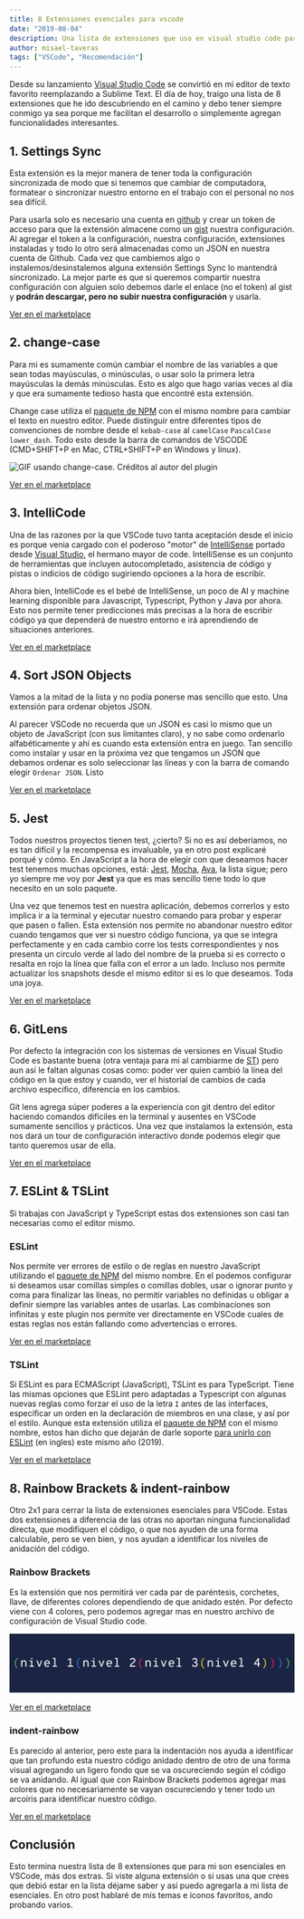 ```yaml
---
title: 8 Extensiones esenciales para vscode
date: "2019-08-04"
description: Una lista de extensiones que uso en visual studio code para facilitar mi desarrollo
author: misael-taveras
tags: ["VSCode", "Recomendación"]
---
```


Desde su lanzamiento [Visual Studio Code][vscode] se convirtió en mi editor de texto favorito reemplazando a Sublime Text. El día de hoy, traigo una lista de 8 extensiones que he ido descubriendo en el camino y debo tener siempre conmigo ya sea porque me facilitan el desarrollo o simplemente agregan funcionalidades interesantes.

## 1. Settings Sync

Esta extensión es la mejor manera de tener toda la configuración sincronizada de modo que si tenemos que cambiar de computadora, formatear o sincronizar nuestro entorno en el trabajo con el personal no nos sea difícil.

Para usarla solo es necesario una cuenta en [github][github] y crear un token de acceso para que la extensión almacene como un [gist][githubgist] nuestra configuración. Al agregar el token a la configuración, nuestra configuración, extensiones instaladas y todo lo otro será almacenadas como un JSON en nuestra cuenta de Github. Cada vez que cambiemos algo o instalemos/desinstalemos alguna extensión Settings Sync lo mantendrá sincronizado. La mejor parte es que si queremos compartir nuestra configuración con alguien solo debemos darle el enlace (no el token) al gist y **podrán descargar, pero no subir nuestra configuración** y usarla.

[Ver en el marketplace][SettingsSync]

## 2. change-case

Para mi es sumamente común cambiar el nombre de las variables a que sean todas mayúsculas, o minúsculas, o usar solo la primera letra mayúsculas la demás minúsculas. Esto es algo que hago varias veces al día y que era sumamente tedioso hasta que encontré esta extensión.

Change case utiliza el [paquete de NPM][ChangeCaseNPM] con el mismo nombre para cambiar el texto en nuestro editor. Puede distinguir entre diferentes tipos de convenciones de nombre desde el `kebab-case` al `camelCase` `PascalCase` `lower_dash`. Todo esto desde la barra de comandos de VSCODE (CMD+SHIFT+P en Mac, CTRL+SHIFT+P en Windows y linux).

![GIF usando change-case. Créditos al autor del plugin](https://cloud.githubusercontent.com/assets/2899448/10712456/3c5e29b6-7a9c-11e5-9ce4-7eb944889696.gif)

[Ver en el marketplace][ChangeCase]

## 3. IntelliCode

Una de las razones por la que VSCode tuvo tanta aceptación desde el inicio es porque venia cargado con el poderoso "motor" de [IntelliSense][IntelliSense] portado desde [Visual Studio][VisualStudio], el hermano mayor de code. IntelliSense es un conjunto de herramientas que incluyen autocompletado, asistencia de código y pistas o indicios de código sugiriendo opciones a la hora de escribir.

Ahora bien, IntelliCode es el bebé de IntelliSense, un poco de AI y machine learning disponible para Javascript, Typescript, Python y Java por ahora. Esto nos permite tener predicciones más precisas a la hora de escribir código ya que dependerá de nuestro entorno e irá aprendiendo de situaciones anteriores.

[Ver en el marketplace][IntelliCode]

## 4. Sort JSON Objects

Vamos a la mitad de la lista y no podía ponerse mas sencillo que esto. Una extensión para ordenar objetos JSON.

Al parecer VSCode no recuerda que un JSON es casi lo mismo que un objeto de JavaScript (con sus limitantes claro), y no sabe como ordenarlo alfabéticamente y ahí es cuando esta extensión entra en juego. Tan sencillo como instalar y usar en la próxima vez que tengamos un JSON que debamos ordenar es solo seleccionar las líneas y con la barra de comando elegir `Ordenar JSON`. Listo

[Ver en el marketplace][SortJSON]

## 5. Jest

Todos nuestros proyectos tienen test, ¿cierto? Si no es así deberíamos, no es tan difícil y la recompensa es invaluable, ya en otro post explicaré porqué y cómo. En JavaScript a la hora de elegir con que deseamos hacer test tenemos muchas opciones, está: [Jest][JestIo], [Mocha][Mocha], [Ava][AVA], la lista sigue; pero yo siempre me voy por **Jest** ya que es mas sencillo tiene todo lo que necesito en un solo paquete.

Una vez que tenemos test en nuestra aplicación, debemos correrlos y esto implica ir a la terminal y ejecutar nuestro comando para probar y esperar que pasen o fallen. Esta extensión nos permite no abandonar nuestro editor cuando tengamos que ver si nuestro código funciona, ya que se integra perfectamente y en cada cambio corre los tests correspondientes y nos presenta un circulo verde al lado del nombre de la prueba si es correcto o resalta en rojo la línea que falla con el error a un lado. Incluso nos permite actualizar los snapshots desde el mismo editor si es lo que deseamos. Toda una joya.

[Ver en el marketplace][Jest]

## 6. GitLens

Por defecto la integración con los sistemas de versiones en Visual Studio Code es bastante buena (otra ventaja para mi al cambiarme de [ST][SublimeText]) pero aun así le faltan algunas cosas como: poder ver quien cambió la línea del código en la que estoy y cuando, ver el historial de cambios de cada archivo especifico, diferencia en los cambios.

Git lens agrega súper poderes a la experiencia con git dentro del editor haciendo comandos difíciles en la terminal y ausentes en VSCode sumamente sencillos y prácticos. Una vez que instalamos la extensión, esta nos dará un tour de configuración interactivo donde podemos elegir que tanto queremos usar de ella.

[Ver en el marketplace][GitLens]

## 7. ESLint & TSLint

Si trabajas con JavaScript y TypeScript estas dos extensiones son casi tan necesarias como el editor mismo.

### ESLint

Nos permite ver errores de estilo o de reglas en nuestro JavaScript utilizando el [paquete de NPM][EslintNPM] del mismo nombre. En el podemos configurar si deseamos usar comillas simples o comillas dobles, usar o ignorar punto y coma para finalizar las líneas, no permitir variables no definidas u obligar a definir siempre las variables antes de usarlas. Las combinaciones son infinitas y este plugin nos permite ver directamente en VSCode cuales de estas reglas nos están fallando como advertencias o errores.

[Ver en el marketplace][ESLint]

### TSLint

Si ESLint es para ECMAScript (JavaScript), TSLint es para TypeScript. Tiene las mismas opciones que ESLint pero adaptadas a Typescript con algunas nuevas reglas como forzar el uso de la letra `I` antes de las interfaces, especificar un orden en la declaración de miembros en una clase, y así por el estilo. Aunque esta extensión utiliza el [paquete de NPM][TSLintNPM] con el mismo nombre, estos han dicho que dejarán de darle soporte [para unirlo con ESLint][TSLintESLint] (en ingles) este mismo año (2019).

[Ver en el marketplace][TSLint]

## 8. Rainbow Brackets & indent-rainbow

Otro 2x1 para cerrar la lista de extensiones esenciales para VSCode. Estas dos extensiones a diferencia de las otras no aportan ninguna funcionalidad directa, que modifiquen el código, o que nos ayuden de una forma calculable, pero se ven bien, y nos ayudan a identificar los niveles de anidación del código.

### Rainbow Brackets

Es la extensión que nos permitirá ver cada par de paréntesis, corchetes, llave, de diferentes colores dependiendo de que anidado estén. Por defecto viene con 4 colores, pero podemos agregar mas en nuestro archivo de configuración de Visual Studio code.

![Ejemplo de Rainbow Brackets](../../../assets/posts/rainbow-brackets.jpg)

[Ver en el marketplace][RainbowBrackets]

### indent-rainbow

Es parecido al anterior, pero este para la indentación nos ayuda a identificar que tan profundo esta nuestro código anidado dentro de otro de una forma visual agregando un ligero fondo que se va oscureciendo según el código se va anidando. Al igual que con Rainbow Brackets podemos agregar mas colores que no necesariamente se vayan oscureciendo y tener todo un arcoíris para identificar nuestro código.

[Ver en el marketplace][IndentRainbow]

## Conclusión

Esto termina nuestra lista de 8 extensiones que para mi son esenciales en VSCode, más dos extras. Si viste alguna extensión o si usas una que crees que debió estar en la lista déjame saber y así puedo agregarla a mi lista de esenciales. En otro post hablaré de mis temas e iconos favoritos, ando probando varios.

[vscode]: https://code.visualstudio.com
[github]: https://github.com
[githubgist]: https://gist.github.com
[SettingsSync]: https://marketplace.visualstudio.com/items?itemName=Shan.code-settings-sync
[ChangeCase]: https://marketplace.visualstudio.com/items?itemName=wmaurer.change-case
[ChangeCaseNPM]: https://npmjs.org/package/change-case
[IntelliCode]: https://marketplace.visualstudio.com/items?itemName=VisualStudioExptTeam.vscodeintellicode
[IntelliSense]: https://code.visualstudio.com/docs/editor/intellisense
[VisualStudio]: https://visualstudio.microsoft.com
[SortJSON]: https://marketplace.visualstudio.com/items?itemName=richie5um2.vscode-sort-json
[JestIo]: https://jestjs.io
[AVA]: https://github.com/avajs/ava
[Mocha]: https://mochajs.org/
[Jest]: https://marketplace.visualstudio.com/items?itemName=Orta.vscode-jest
[GitLens]: https://marketplace.visualstudio.com/items?itemName=eamodio.gitlens
[SublimeText]: https://www.sublimetext.com
[EslintNPM]: https://npmjs.org/package/eslint
[ESLint]: https://marketplace.visualstudio.com/items?itemName=dbaeumer.vscode-eslint
[TSLint]: https://marketplace.visualstudio.com/items?itemName=ms-vscode.vscode-typescript-tslint-plugin
[TSLintNPM]: https://npmjs.org/package/tslint
[TSLintESLint]: https://medium.com/palantir/tslint-in-2019-1a144c2317a9
[RainbowBrackets]: https://marketplace.visualstudio.com/items?itemName=2gua.rainbow-brackets
[IndentRainbow]: https://marketplace.visualstudio.com/items?itemName=2gua.rainbow-brackets
